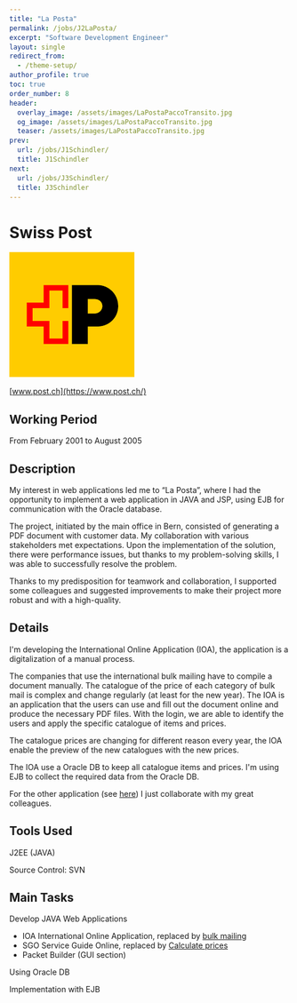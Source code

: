 ```yaml
---
title: "La Posta"
permalink: /jobs/J2LaPosta/
excerpt: "Software Development Engineer"
layout: single
redirect_from:
  - /theme-setup/
author_profile: true
toc: true
order_number: 8
header:
  overlay_image: /assets/images/LaPostaPaccoTransito.jpg
  og_image: /assets/images/LaPostaPaccoTransito.jpg
  teaser: /assets/images/LaPostaPaccoTransito.jpg
prev:
  url: /jobs/J1Schindler/
  title: J1Schindler
next:
  url: /jobs/J3Schindler/
  title: J3Schindler
---
```

# Swiss Post

![Post](/assets/images/PostNewLogo.png)

[www.post.ch](https://www.post.ch/)

## Working Period
From  February 2001 to August 2005

## Description
My interest in web applications led me to “La Posta”, where I had the opportunity to implement a web application in JAVA and JSP, using EJB for communication with the Oracle database.

The project, initiated by the main office in Bern, consisted of generating a PDF document with customer data. My collaboration with various stakeholders met expectations. Upon the implementation of the solution, there were performance issues, but thanks to my problem-solving skills, I was able to successfully resolve the problem.

Thanks to my predisposition for teamwork and collaboration, I supported some colleagues and suggested improvements to make their project more robust and with a high-quality.

## Details
I'm developing the International Online Application (IOA), 
the application is a digitalization of a manual process.

The companies that use the international bulk mailing have to compile a document manually.
The catalogue of the price of each category of bulk mail is complex and change regularly (at least for the new year).
The IOA is an application that the users can use and fill out the document online and produce the necessary PDF files.
With the login, we are able to identify the users and apply the specific catalogue of items and prices.

The catalogue prices are changing for different reason every year,
the IOA enable the preview of the new catalogues with the new prices.

The IOA use a Oracle DB to keep all catalogue items and prices.
I'm using EJB to collect the required data from the Oracle DB.

For the other application (see [here](#main-tasks)) I just collaborate with my great colleagues.
## Tools Used
J2EE (JAVA)

Source Control: SVN 

## Main Tasks
Develop JAVA Web Applications
- IOA International Online Application, replaced by [bulk mailing](https://www.post.ch/en/sending-letters/bulk-mailing-of-letters/international-bulk-mailings)
- SGO Service Guide Online, replaced by [Calculate prices](https://service.post.ch/vsc/info)
- Packet Builder (GUI section)

Using Oracle DB

Implementation with EJB

